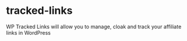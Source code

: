 # tracked-links
WP Tracked Links will allow you to manage, cloak and track your affiliate links in WordPress
